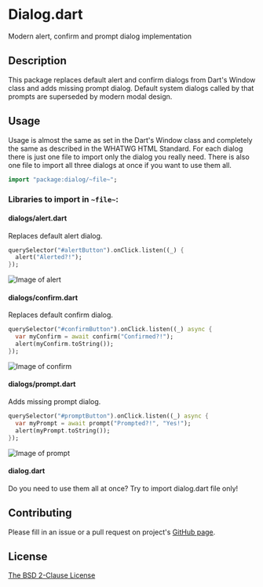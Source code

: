 # Dialog.dart

Modern alert, confirm and prompt dialog implementation

## Description

This package replaces default alert and confirm dialogs from Dart's Window class and adds missing prompt dialog. Default system dialogs called by that prompts are superseded by modern modal design.

## Usage

Usage is almost the same as set in the Dart's Window class and completely the same as described in the WHATWG HTML Standard. For each dialog there is just one file to import only the dialog you really need. There is also one file to import all three dialogs at once if you want to use them all.

```Dart
import "package:dialog/~file~";
```

### Libraries to import in `~file~`:

#### dialogs/alert.dart

Replaces default alert dialog.

```Dart
querySelector("#alertButton").onClick.listen((_) {
  alert("Alerted?!");
});
```

![Image of alert](https://raw.githubusercontent.com/dvorapa/dialog-dart/master/alert.png)

#### dialogs/confirm.dart

Replaces default confirm dialog.

```Dart
querySelector("#confirmButton").onClick.listen((_) async {
  var myConfirm = await confirm("Confirmed?!");
  alert(myConfirm.toString());
});
```

![Image of confirm](https://raw.githubusercontent.com/dvorapa/dialog-dart/master/confirm.png)

#### dialogs/prompt.dart

Adds missing prompt dialog.

```Dart
querySelector("#promptButton").onClick.listen((_) async {
  var myPrompt = await prompt("Prompted?!", "Yes!");
  alert(myPrompt.toString());
});
```

![Image of prompt](https://raw.githubusercontent.com/dvorapa/dialog-dart/master/prompt.png)

#### dialog.dart

Do you need to use them all at once? Try to import dialog.dart file only!

## Contributing

Please fill in an issue or a pull request on project's [GitHub page](https://github.com/dvorapa/dialog-dart).

## License

[The BSD 2-Clause License](https://github.com/dvorapa/dialog-dart/blob/master/LICENSE)